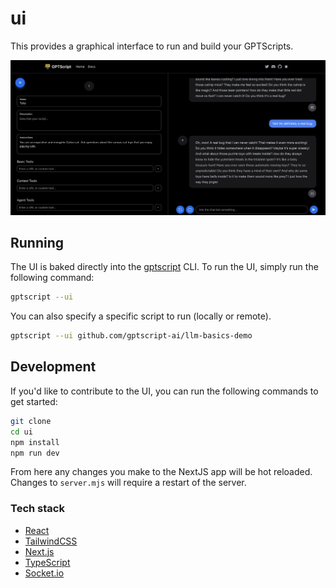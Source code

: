 # ui
This provides a graphical interface to run and build your GPTScripts.

![Chat Image](assets/chat.png)

## Running
The UI is baked directly into the [gptscript](https://docs.gptscript.ai/) CLI. To run the UI, simply run the following command:

```bash
gptscript --ui
```

You can also specify a specific script to run (locally or remote).

```bash
gptscript --ui github.com/gptscript-ai/llm-basics-demo
```

## Development
If you'd like to contribute to the UI, you can run the following commands to get started:

```bash
git clone
cd ui
npm install
npm run dev
```

From here any changes you make to the NextJS app will be hot reloaded. Changes to `server.mjs`
will require a restart of the server.

### Tech stack
- [React](https://reactjs.org/)
- [TailwindCSS](https://tailwindcss.com/)
- [Next.js](https://nextjs.org/)
- [TypeScript](https://www.typescriptlang.org/)
- [Socket.io](https://socket.io/)